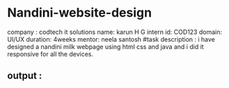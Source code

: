 # Nandini-website-design
company : codtech it solutions 
name: karun H G
intern id: COD123
domain: UI/UX 
duration: 4weeks
mentor: neela santosh
#task description : i have designed a nandini milk webpage using html css and java and i did it responsive for all the devices.
## output : 
